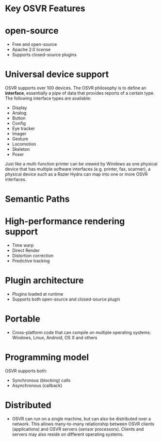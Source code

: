 # Key OSVR Features

# open-source
- Free and open-source
- Apache 2.0 license
- Supports closed-source plugins

# Universal device support
OSVR supports over 100 devices. The OSVR philosophy is to define an **interface**, essentially a pipe of data that provides reports of a certain type. The following interface types are available:
- Display
- Analog
- Button
- Config
- Eye tracker
- Imager
- Gesture
- Locomotion
- Skeleton
- Poser

Just like a multi-function printer can be viewed by Windows as one physical device that has multiple software interfaces (e.g. printer, fax, scanner), a physical device such as a Razer Hydra can map into one or more OSVR interfaces.

# Semantic Paths

# High-performance rendering support
- Time warp
- Direct Render
- Distortion correction
- Predictive tracking

# Plugin architecture
- Plugins loaded at runtime
- Supports both open-source and closed-source plugin

# Portable
- Cross-platform code that can compile on multiple operating systems: Windows, Linux, Android, OS X and others

# Programming model
OSVR supports both:
- Synchronous (blocking) calls
- Asynchronous (callback)

# Distributed
- OSVR can run on a single machine, but can also be distributed over a network. This allows many-to-many relationship between OSVR clients (applications) and OSVR servers (sensor processors). Clients and servers may also reside on different operating systems.
